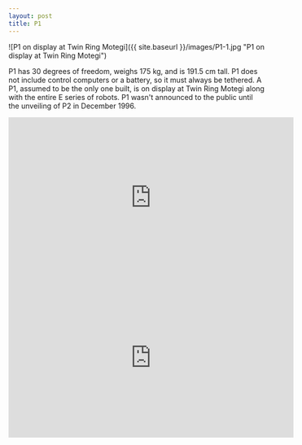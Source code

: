 ```yaml
---
layout: post
title: P1 
---
```

![P1 on display at Twin Ring Motegi]({{ site.baseurl }}/images/P1-1.jpg "P1 on display at Twin Ring Motegi")



P1 has 30 degrees of freedom, weighs 175 kg, and is 191.5 cm tall. P1 does not include control computers or a battery, so it must always be tethered. A P1, assumed to be the only one built, is on display at Twin Ring Motegi along with the entire E series of robots. P1 wasn't announced to the public until the unveiling of P2 in December 1996.



<iframe width="560" height="315" src="https://www.youtube.com/embed/4WPUo6Jnh6U?start=987" title="YouTube video player" frameborder="0" allow="accelerometer; autoplay; clipboard-write; encrypted-media; gyroscope; picture-in-picture" allowfullscreen></iframe>

<iframe width="560" height="315" src="https://www.youtube.com/embed/3pbbJTTzNBU" title="YouTube video player" frameborder="0" allow="accelerometer; autoplay; clipboard-write; encrypted-media; gyroscope; picture-in-picture" allowfullscreen></iframe>
